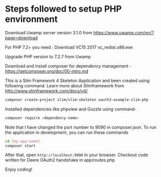 # Steps followed to setup PHP environment

Download Uwamp server version 3.1.0 from https://www.uwamp.com/en/?page=download 

For PHP 7.2+ you need : Download VC15 2017 vc_redist.x86.exe

Upgrade PHP version to 7.2.7 from Uwamp

Download and install composer for dependency management - https://getcomposer.org/doc/00-intro.md

This is a Slim Framework 4 Skeleton Application and been created using following command. Learn more about Slimframework from http://www.slimframework.com/docs/v4/

```bash
composer create-project slim/slim-skeleton oauth2-example-slim-php
```

Installed dependencies like phpview and Guzzle using command-

```bash
composer require <dependency-name>
```
Note that I have changed the port number to 9090 in composer.json. To run the application in development, you can run these commands 

```bash
cd [my-app-name]
composer start
```
After that, open `http://localhost:9090` in your browser. Checkout code written for Deere OAuth2 handshake in app/routes.php

Enjoy coding!
